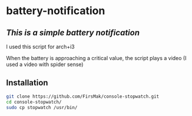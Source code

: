 # battery-notification
## _This is a simple battery notification_

I used this script for arch+i3

When the battery is approaching a critical value, the script plays a video (I used a video with spider sense)

## Installation

```sh
git clone https://github.com/FirsMak/console-stopwatch.git
cd console-stopwatch/
sudo cp stopwatch /usr/bin/
```
